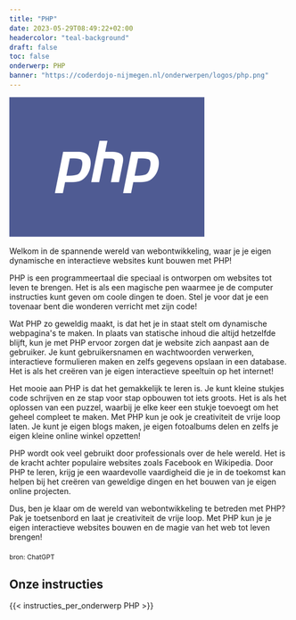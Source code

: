 ```yaml
---
title: "PHP"
date: 2023-05-29T08:49:22+02:00
headercolor: "teal-background"
draft: false
toc: false
onderwerp: PHP
banner: "https://coderdojo-nijmegen.nl/onderwerpen/logos/php.png"
---
```


![PHP logo](/onderwerpen/logos/php.png)

Welkom in de spannende wereld van webontwikkeling, waar je je eigen dynamische en interactieve websites kunt bouwen met PHP!

<!--more-->


PHP is een programmeertaal die speciaal is ontworpen om websites tot leven te brengen. Het is als een magische pen waarmee je de computer instructies kunt geven om coole dingen te doen. Stel je voor dat je een tovenaar bent die wonderen verricht met zijn code!

Wat PHP zo geweldig maakt, is dat het je in staat stelt om dynamische webpagina's te maken. In plaats van statische inhoud die altijd hetzelfde blijft, kun je met PHP ervoor zorgen dat je website zich aanpast aan de gebruiker. Je kunt gebruikersnamen en wachtwoorden verwerken, interactieve formulieren maken en zelfs gegevens opslaan in een database. Het is als het creëren van je eigen interactieve speeltuin op het internet!

Het mooie aan PHP is dat het gemakkelijk te leren is. Je kunt kleine stukjes code schrijven en ze stap voor stap opbouwen tot iets groots. Het is als het oplossen van een puzzel, waarbij je elke keer een stukje toevoegt om het geheel compleet te maken. Met PHP kun je ook je creativiteit de vrije loop laten. Je kunt je eigen blogs maken, je eigen fotoalbums delen en zelfs je eigen kleine online winkel opzetten!

PHP wordt ook veel gebruikt door professionals over de hele wereld. Het is de kracht achter populaire websites zoals Facebook en Wikipedia. Door PHP te leren, krijg je een waardevolle vaardigheid die je in de toekomst kan helpen bij het creëren van geweldige dingen en het bouwen van je eigen online projecten.

Dus, ben je klaar om de wereld van webontwikkeling te betreden met PHP? Pak je toetsenbord en laat je creativiteit de vrije loop. Met PHP kun je je eigen interactieve websites bouwen en de magie van het web tot leven brengen!

<sub>bron: ChatGPT</sub>

## Onze instructies
{{< instructies_per_onderwerp PHP >}}
